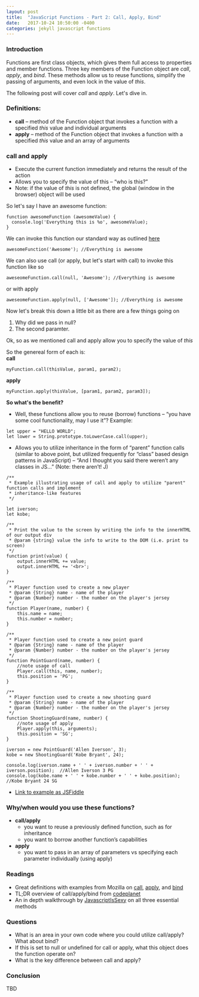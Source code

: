 ```yaml
---
layout: post
title:  "JavaScript Functions - Part 2: Call, Apply, Bind"
date:   2017-10-24 10:50:00 -0400
categories: jekyll javascript functions
---
```


### Introduction
Functions are first class objects, which gives them full access to properties and member functions.  Three key members of the Function object are _call_, _apply_, and _bind_. These methods allow us to reuse functions, simplify the passing of arguments, and even lock in the value of _this_.  

The following post will cover _call_ and _apply_. Let's dive in.  

### Definitions:
- **call** – method of the Function object that invokes a function with a specified _this_ value and individual arguments
- **apply** – method of the Function object that invokes a function with a specified _this_ value and an array of arguments

### call and apply
  - Execute the current function immediately and returns the result of the action
  - Allows you to specify the value of this – “who is this?”
  - Note: if the value of _this_ is not defined, the global (window in the browser) object will be used

So let's say I have an awesome function:
```
function awesomeFunction (awesomeValue) {
  console.log('Everything this is %o', awesomeValue);
}
```
We can invoke this function our standard way as outlined [here](https://ajahne.github.io/blog/jekyll/javascript/functions/2017/10/09/javascript-functions-part-1.html)

```
awesomeFunction('Awesome'); //Everything is awesome
```

We can also use call (or apply, but let's start with call) to invoke this function like so

```
aweseomeFunction.call(null, 'Awesome'); //Everything is awesome
```

or with apply

```
aweseomeFunction.apply(null, ['Awesome']); //Everything is awesome
```

Now let's break this down a little bit as there are a few things going on
 1) Why did we pass in null?
 2) The second paramter.

Ok, so as we mentioned call and apply allow you to specify the value of _this_

So the genereal form of each is:  
**call**

```
myFunction.call(thisValue, param1, param2);
```

**apply**
```
myFunction.apply(thisValue, [param1, param2, param3]);
```

**So what's the benefit?**
- Well, these functions allow you to reuse (borrow) functions – “you have some cool functionality, may I use it”?
Example:
```
let upper = "HELLO WORLD";
let lower = String.prototype.toLowerCase.call(upper);
```
- Allows you to utilize inheritance in the form of “parent” function calls (similar to above point, but utilized frequently for “class” based design patterns in JavaScript) – “And I thought you said there weren’t any classes in JS…” (Note: there aren’t! J)
```
/**
 * Example illustrating usage of call and apply to utilize "parent" function calls and implement
 * inheritance-like features
 */

let iverson;
let kobe;

/**
 * Print the value to the screen by writing the info to the innerHTML of our output div
 * @param {string} value the info to write to the DOM (i.e. print to screen)
 */
function print(value) {
    output.innerHTML += value;
    output.innerHTML += '<br>';
}

/**
 * Player function used to create a new player
 * @param {String} name - name of the player
 * @param {Number} number - the number on the player's jersey
 */
function Player(name, number) {
    this.name = name;
    this.number = number;
}

/**
 * Player function used to create a new point guard
 * @param {String} name - name of the player
 * @param {Number} number - the number on the player's jersey
 */
function PointGuard(name, number) {
    //note usage of call
    Player.call(this, name, number);
    this.position = 'PG';
}

/**
 * Player function used to create a new shooting guard
 * @param {String} name - name of the player
 * @param {Number} number - the number on the player's jersey
 */
function ShootingGuard(name, number) {
    //note usage of apply
    Player.apply(this, arguments);
    this.position = 'SG';
}

iverson = new PointGuard('Allen Iverson', 3);
kobe = new ShootingGuard('Kobe Bryant', 24);

console.log(iverson.name + ' ' + iverson.number + ' ' + iverson.position);  //Allen Iverson 3 PG
console.log(kobe.name + ' ' + kobe.number + ' ' + kobe.position);           //Kobe Bryant 24 SG
```
- [Link to example as JSFiddle](https://jsfiddle.net/0z3pyy27/2/)


### Why/when would you use these functions?
- **call/apply**
  - you want to reuse a previously defined function, such as for inheritance
  - you want to borrow another function’s capabilities
- **apply**
  - you want to pass in an array of parameters vs specifying each parameter individually (using apply)

### Readings
- Great definitions with examples from Mozilla on [call](https://developer.mozilla.org/en-US/docs/Web/JavaScript/Reference/Global_Objects/Function/call), [apply](https://developer.mozilla.org/en-US/docs/Web/JavaScript/Reference/Global_Objects/Function/apply), and [bind](https://developer.mozilla.org/en-US/docs/Web/JavaScript/Reference/Global_Objects/Function/bind)
- TL;DR overview of call/apply/bind from [codeplanet](https://codeplanet.io/javascript-apply-vs-call-vs-bind)
- An in depth walkthrough by [JavascriptIsSexy](http://javascriptissexy.com/javascript-apply-call-and-bind-methods-are-essential-for-javascript-professionals/) on all three essential methods

### Questions
- What is an area in your own code where you could utilize call/apply? What about bind?
- If this is set to null or undefined for call or apply, what this object does the function operate on?
- What is the key difference between call and apply?

### Conclusion
TBD
